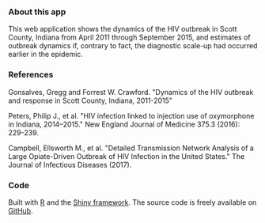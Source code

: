 
### About this app

This web application shows the dynamics of the HIV outbreak in Scott County, Indiana from April 2011 through September 2015, and estimates of outbreak dynamics if, contrary to fact, the diagnostic scale-up had occurred earlier in the epidemic. 

### References 

Gonsalves, Gregg and Forrest W. Crawford. "Dynamics of the HIV outbreak and response in Scott County, Indiana, 2011-2015" 


Peters, Philip J., et al. "HIV infection linked to injection use of oxymorphone in Indiana, 2014–2015." New England Journal of Medicine 375.3 (2016): 229-239.

Campbell, Ellsworth M., et al. "Detailed Transmission Network Analysis of a Large Opiate-Driven Outbreak of HIV Infection in the United States." The Journal of Infectious Diseases (2017).


### Code

Built with [R](http://www.r-project.org) and the [Shiny framework](http://shiny.rstudio.com).  The source code is freely available on [GitHub](https://github.com/fcrawford/indiana-hiv).



